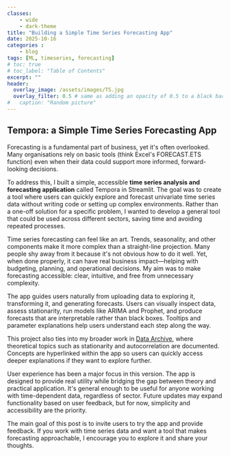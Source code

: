 ```yaml
---
classes: 
    - wide
    - dark-theme
title: "Building a Simple Time Series Forecasting App"
date: 2025-10-16
categories :
    - blog
tags: [ML, timeseries, forecasting]
# toc: true
# toc_label: "Table of Contents"
excerpt: ""
header:
  overlay_image: /assets/images/TS.jpg
  overlay_filter: 0.5 # same as adding an opacity of 0.5 to a black background
#   caption: "Random picture"
---
```



## Tempora: a Simple Time Series Forecasting App

Forecasting is a fundamental part of business, yet it's often overlooked. Many organisations rely on basic tools (think Excel's FORECAST.ETS function) even when their data could support more informed, forward-looking decisions.

To address this, I built a simple, accessible **time series analysis and forecasting application** called Tempora in Streamlit. The goal was to create a tool where users can quickly explore and forecast univariate time series data without writing code or setting up complex environments. Rather than a one-off solution for a specific problem, I wanted to develop a general tool that could be used across different sectors, saving time and avoiding repeated processes.

Time series forecasting can feel like an art. Trends, seasonality, and other components make it more complex than a straight-line projection. Many people shy away from it because it's not obvious how to do it well. Yet, when done properly, it can have real business impact—helping with budgeting, planning, and operational decisions. My aim was to make forecasting accessible: clear, intuitive, and free from unnecessary complexity.

The app guides users naturally from uploading data to exploring it, transforming it, and generating forecasts. Users can visually inspect data, assess stationarity, run models like ARIMA and Prophet, and produce forecasts that are interpretable rather than black boxes. Tooltips and parameter explanations help users understand each step along the way.

This project also ties into my broader work in [Data Archive](https://rhyslwells.github.io/Data-Archive/), where theoretical topics such as stationarity and autocorrelation are documented. Concepts are hyperlinked within the app so users can quickly access deeper explanations if they want to explore further.

User experience has been a major focus in this version. The app is designed to provide real utility while bridging the gap between theory and practical application. It's general enough to be useful for anyone working with time-dependent data, regardless of sector. Future updates may expand functionality based on user feedback, but for now, simplicity and accessibility are the priority.

The main goal of this post is to invite users to try the app and provide feedback. If you work with time series data and want a tool that makes forecasting approachable, I encourage you to explore it and share your thoughts.


